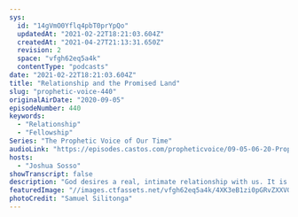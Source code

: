 ```yaml
---
sys:
  id: "14gVmO0Yflq4pbT0prYpQo"
  updatedAt: "2021-02-22T18:21:03.604Z"
  createdAt: "2021-04-27T21:13:31.650Z"
  revision: 2
  space: "vfgh62eq5a4k"
  contentType: "podcasts"
date: "2021-02-22T18:21:03.604Z"
title: "Relationship and the Promised Land"
slug: "prophetic-voice-440"
originalAirDate: "2020-09-05"
episodeNumber: 440
keywords:
  - "Relationship"
  - "Fellowship"
Series: "The Prophetic Voice of Our Time"
audioLink: "https://episodes.castos.com/propheticvoice/09-05-06-20-Prophetic-Voice-of-our-Time-[mixdown]-01.mp3"
hosts:
  - "Joshua Sosso"
showTranscript: false
description: "God desires a real, intimate relationship with us. It is time we start thinking more on how we can love on God and grow our relationship with him. It is through this two-way relationship that we can receive what God has for us."
featuredImage: "//images.ctfassets.net/vfgh62eq5a4k/4XK3eB1zi0pGRvZXXVGyTU/d96c89f5104cdecc1e6c83cb552dee2a/pexels-samuel-silitonga-737586__1_.jpg"
photoCredit: "Samuel Silitonga"
---
```

